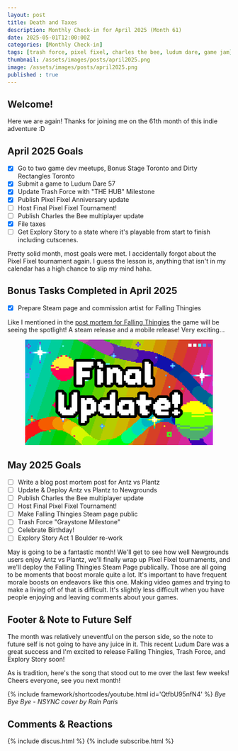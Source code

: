 ```yaml
---
layout: post
title: Death and Taxes
description: Monthly Check-in for April 2025 (Month 61)
date: 2025-05-01T12:00:00Z
categories: [Monthly Check-in]
tags: [trash force, pixel fixel, charles the bee, ludum dare, game jam]
thumbnail: /assets/images/posts/april2025.png
image: /assets/images/posts/april2025.png
published : true
---
```


## Welcome!
Here we are again! Thanks for joining me on the 61th month of this indie adventure :D 

## April 2025 Goals 
  - [x] Go to two game dev meetups, Bonus Stage Toronto and Dirty Rectangles Toronto
  - [x] Submit a game to Ludum Dare 57
  - [x] Update Trash Force with "THE HUB" Milestone
  - [x] Publish Pixel Fixel Anniversary update
  - [ ] Host Final Pixel Fixel Tournament!
  - [ ] Publish Charles the Bee multiplayer update
  - [x] File taxes
  - [ ] Get Explory Story to a state where it's playable from start to finish including cutscenes.

  Pretty solid month, most goals were met. I accidentally forgot about the Pixel Fixel tournament again. I guess the lesson is, anything that isn't in my calendar has a high chance to slip my mind haha.
 

## Bonus Tasks Completed in April 2025
  - [x] Prepare Steam page and commission artist for Falling Thingies

  Like I mentioned in the [post mortem for Falling Thingies](/blog/2025-03-15-Falling-Thingies-Post-Mortem/#:~:text=Based%20on%20the,keep%20you%20posted!) the game will be seeing the spotlight! A steam release and a mobile release! Very exciting...

  <figure style="text-align: center;">
  <img src="/assets/images/posts/pixelfixelfinal.png" alt="Final Update for Pixel Fixel">
  </figure> 
 
## May 2025 Goals 
  - [ ] Write a blog post mortem post for Antz vs Plantz
  - [ ] Update & Deploy Antz vs Plantz to Newgrounds
  - [ ] Publish Charles the Bee multiplayer update
  - [ ] Host Final Pixel Fixel Tournament!
  - [ ] Make Falling Thingies Steam page public
  - [ ] Trash Force "Graystone Milestone"
  - [ ] Celebrate Birthday!
  - [ ] Explory Story Act 1 Boulder re-work

  May is going to be a fantastic month! We'll get to see how well Newgrounds users enjoy Antz vs Plantz, we'll finally wrap up Pixel Fixel tournaments, and we'll deploy the Falling Thingies Steam Page publically. Those are all going to be moments that boost morale quite a lot. It's important to have frequent morale boosts on endeavors like this one. Making video games and trying to make a living off of that is difficult. It's slightly less difficult when you have people enjoying and leaving comments about your games.

## Footer & Note to Future Self
The month was relatively uneventful on the person side, so the note to future self is not going to have any juice in it. This recent Ludum Dare was a great success and I'm excited to release Falling Thingies, Trash Force, and Explory Story soon!

As is tradition, here's the song that stood out to me over the last few weeks! Cheers everyone, see you next month!

{% include framework/shortcodes/youtube.html id='QtfbU95nfN4' %}
_Bye Bye Bye - NSYNC cover by Rain Paris_

## Comments & Reactions

{% include discus.html %}
{% include subscribe.html %}